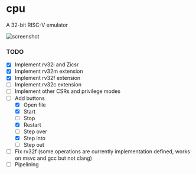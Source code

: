 # cpu
A 32-bit RISC-V emulator

![screenshot](https://github.com/lilweege/cpu/assets/59585724/234ace56-e7f2-4e93-a2f2-8279b0193642)

### TODO
- [x] Implement rv32i and Zicsr
- [x] Implement rv32m extension
- [x] Implement rv32f extension
- [ ] Implement rv32c extension
- [ ] Implement other CSRs and privilege modes
- [ ] Add buttons
    - [x] Open file
    - [x] Start
    - [ ] Stop
    - [x] Restart
    - [ ] Step over
    - [x] Step into
    - [ ] Step out
- [ ] Fix rv32f (some operations are currently implementation defined, works on msvc and gcc but not clang)
- [ ] Pipelining
